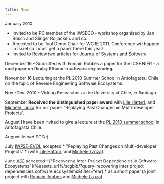 ```yaml
---
Title: News
---
```


 January 2010 

-  Invited to be PC member of the IWSECO - workshop organized by Jan Bosch and Slinger Roijackers and co. 
-  Accepted to be Tool Demo Chair for WCRE 2011. Conference will happen in Israel so I must get a paper there this year!
-  Invited to Review two articles for Journal of Systems and Software

December 16 - Submitted with Romain Robbes a paper for the ICSE NIER - a cool paper on Replay Effects in software engineering.

November 16
Lecturing at the PL 2010 Summer School in Antofagasta, Chile on the topic of Reverse Engineering Software Ecosystems.

Nov.-Dec. 2010 - Visiting Researcher at the University of Chile, in Santiago. 

September **Received the distinguished paper award** with [Lile Hattori](http://www.inf.usi.ch/phd/hattori/), and [Michele Lanza](http://www.inf.usi.ch/lanza) for our paper "Replaying Past Changes on Multi-developer Projects".


August I have been invited to  give a lecture at the [PL 2010 summer school](http://pleiad.cl/pl2010/) in Antofagasta Chile.

August Joined SCG :)

July [IWPSE-EVOL](http://soft.vub.ac.be/iwpse-evol/) accepted * "Replaying Past Changes on Multi-developer Projects" * (with [Lile Hattori](http://www.inf.usi.ch/phd/hattori/), and [Michele Lanza](http://www.inf.usi.ch/lanza)).

June [ASE](http://soft.vub.ac.be/ase2010/) accepted * ["Recovering Inter-Project Dependencies in Software Ecosystems"](%assets_url%/scgbib/?query=recovering inter project dependencies software ecosystems&filter=Year) * as a short paper (a joint project with [Romain Robbes](http://www.dcc.uchile.cl/~rrobbes/) and [Michele Lanza](http://www.inf.usi.ch/lanza)).
